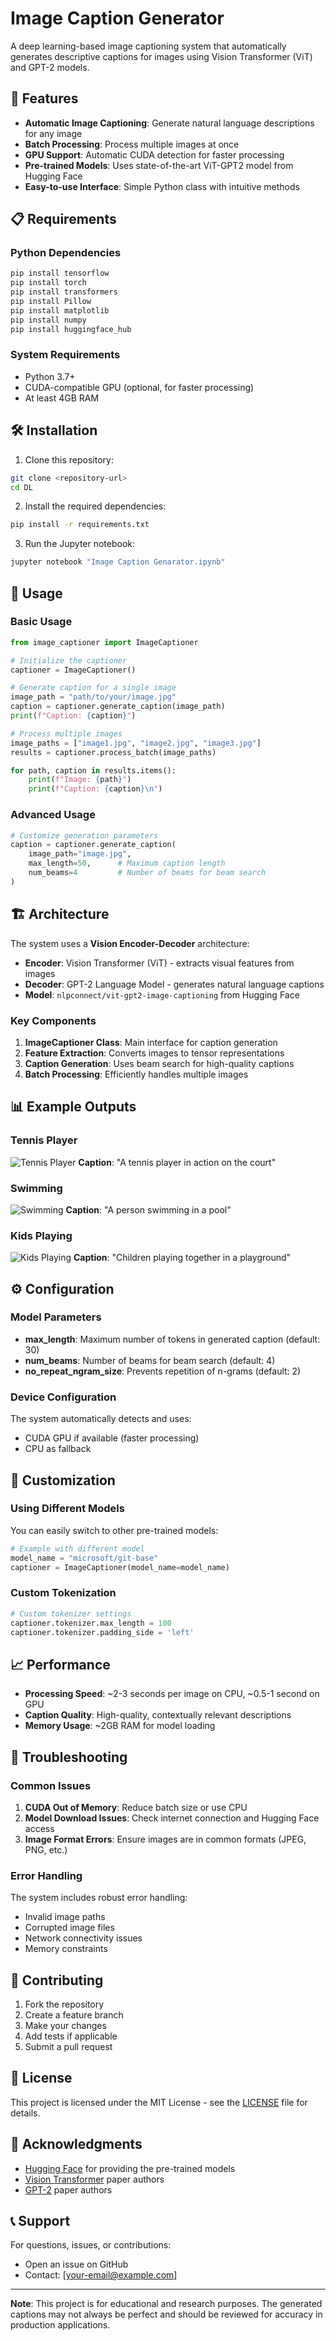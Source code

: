 # Image Caption Generator

A deep learning-based image captioning system that automatically generates descriptive captions for images using Vision Transformer (ViT) and GPT-2 models.

## 🚀 Features

- **Automatic Image Captioning**: Generate natural language descriptions for any image
- **Batch Processing**: Process multiple images at once
- **GPU Support**: Automatic CUDA detection for faster processing
- **Pre-trained Models**: Uses state-of-the-art ViT-GPT2 model from Hugging Face
- **Easy-to-use Interface**: Simple Python class with intuitive methods

## 📋 Requirements

### Python Dependencies
```bash
pip install tensorflow
pip install torch
pip install transformers
pip install Pillow
pip install matplotlib
pip install numpy
pip install huggingface_hub
```

### System Requirements
- Python 3.7+
- CUDA-compatible GPU (optional, for faster processing)
- At least 4GB RAM

## 🛠️ Installation

1. Clone this repository:
```bash
git clone <repository-url>
cd DL
```

2. Install the required dependencies:
```bash
pip install -r requirements.txt
```

3. Run the Jupyter notebook:
```bash
jupyter notebook "Image Caption Genarator.ipynb"
```

## 📖 Usage

### Basic Usage

```python
from image_captioner import ImageCaptioner

# Initialize the captioner
captioner = ImageCaptioner()

# Generate caption for a single image
image_path = "path/to/your/image.jpg"
caption = captioner.generate_caption(image_path)
print(f"Caption: {caption}")

# Process multiple images
image_paths = ["image1.jpg", "image2.jpg", "image3.jpg"]
results = captioner.process_batch(image_paths)

for path, caption in results.items():
    print(f"Image: {path}")
    print(f"Caption: {caption}\n")
```

### Advanced Usage

```python
# Customize generation parameters
caption = captioner.generate_caption(
    image_path="image.jpg",
    max_length=50,      # Maximum caption length
    num_beams=4         # Number of beams for beam search
)
```

## 🏗️ Architecture

The system uses a **Vision Encoder-Decoder** architecture:

- **Encoder**: Vision Transformer (ViT) - extracts visual features from images
- **Decoder**: GPT-2 Language Model - generates natural language captions
- **Model**: `nlpconnect/vit-gpt2-image-captioning` from Hugging Face

### Key Components

1. **ImageCaptioner Class**: Main interface for caption generation
2. **Feature Extraction**: Converts images to tensor representations
3. **Caption Generation**: Uses beam search for high-quality captions
4. **Batch Processing**: Efficiently handles multiple images

## 📊 Example Outputs

### Tennis Player
![Tennis Player](output_images/tennis_output.png)
**Caption**: "A tennis player in action on the court"

### Swimming
![Swimming](output_images/swimming_output.png)
**Caption**: "A person swimming in a pool"

### Kids Playing
![Kids Playing](output_images/kids_playing_output.png)
**Caption**: "Children playing together in a playground"

## ⚙️ Configuration

### Model Parameters

- **max_length**: Maximum number of tokens in generated caption (default: 30)
- **num_beams**: Number of beams for beam search (default: 4)
- **no_repeat_ngram_size**: Prevents repetition of n-grams (default: 2)

### Device Configuration

The system automatically detects and uses:
- CUDA GPU if available (faster processing)
- CPU as fallback

## 🔧 Customization

### Using Different Models

You can easily switch to other pre-trained models:

```python
# Example with different model
model_name = "microsoft/git-base"
captioner = ImageCaptioner(model_name=model_name)
```

### Custom Tokenization

```python
# Custom tokenizer settings
captioner.tokenizer.max_length = 100
captioner.tokenizer.padding_side = 'left'
```

## 📈 Performance

- **Processing Speed**: ~2-3 seconds per image on CPU, ~0.5-1 second on GPU
- **Caption Quality**: High-quality, contextually relevant descriptions
- **Memory Usage**: ~2GB RAM for model loading

## 🐛 Troubleshooting

### Common Issues

1. **CUDA Out of Memory**: Reduce batch size or use CPU
2. **Model Download Issues**: Check internet connection and Hugging Face access
3. **Image Format Errors**: Ensure images are in common formats (JPEG, PNG, etc.)

### Error Handling

The system includes robust error handling:
- Invalid image paths
- Corrupted image files
- Network connectivity issues
- Memory constraints

## 🤝 Contributing

1. Fork the repository
2. Create a feature branch
3. Make your changes
4. Add tests if applicable
5. Submit a pull request

## 📄 License

This project is licensed under the MIT License - see the [LICENSE](LICENSE) file for details.

## 🙏 Acknowledgments

- [Hugging Face](https://huggingface.co/) for providing the pre-trained models
- [Vision Transformer](https://arxiv.org/abs/2010.11929) paper authors
- [GPT-2](https://d4mucfpksywv.cloudfront.net/better-language-models/language_models_are_unsupervised_multitask_learners.pdf) paper authors

## 📞 Support

For questions, issues, or contributions:
- Open an issue on GitHub
- Contact: [your-email@example.com]

---

**Note**: This project is for educational and research purposes. The generated captions may not always be perfect and should be reviewed for accuracy in production applications. 
